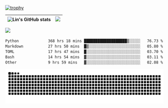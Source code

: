 [![trophy](https://github-profile-trophy.vercel.app/?username=ocss884&column=7)](https://github.com/ocss884)

| ![Lin's GitHub stats](https://github-readme-stats.vercel.app/api?username=ocss884&show_icons=true&hide_border=True&count_private=true) | ![](https://github-readme-streak-stats.herokuapp.com?user=ocss884&hide_border=true&date_format=M%20j%5B%2C%20Y%5D&ring=7EDDCF&fire=7EDDCF") |
| ------------------------------------------------------------ | ------------------------------------------------------------ |

![](https://komarev.com/ghpvc/?username=ocss884&color=brightgreen)

<!--START_SECTION:waka-->

```txt
Python             368 hrs 18 mins ███████████████████▒░░░░░   76.73 %
Markdown           27 hrs 50 mins  █▒░░░░░░░░░░░░░░░░░░░░░░░   05.80 %
TOML               17 hrs 47 mins  █░░░░░░░░░░░░░░░░░░░░░░░░   03.70 %
Bash               14 hrs 54 mins  ▓░░░░░░░░░░░░░░░░░░░░░░░░   03.11 %
Other              9 hrs 59 mins   ▓░░░░░░░░░░░░░░░░░░░░░░░░   02.08 %
```

<!--END_SECTION:waka-->

<p align="center">
   <img src="https://github.com/ocss884/ocss884/blob/output/github-snake.svg" alt="snake">
</p>
